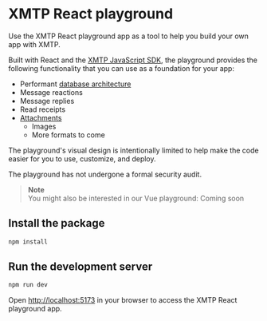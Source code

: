 # XMTP React playground

Use the XMTP React playground app as a tool to help you build your own app with XMTP.

Built with React and the [XMTP JavaScript SDK](https://github.com/xmtp/xmtp-js), the playground provides the following functionality that you can use as a foundation for your app:

- Performant [database architecture](https://xmtp.org/docs/tutorials/performance#use-a-local-cache)
- Message reactions
- Message replies
- Read receipts
- [Attachments](https://xmtp.org/docs/build/attachments)
  - Images
  - More formats to come

The playground's visual design is intentionally limited to help make the code easier for you to use, customize, and deploy.

The playground has not undergone a formal security audit.

> **Note**  
> You might also be interested in our Vue playground: Coming soon

## Install the package

```bash
npm install
```

## Run the development server

```bash
npm run dev
```

Open [http://localhost:5173](http://localhost:5173) in your browser to access the XMTP React playground app.
